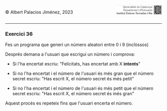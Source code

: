 <div style="display: flex; width: 100%;">
    <div style="flex: 1; padding: 0px;">
        <p>© Albert Palacios Jiménez, 2023</p>
    </div>
    <div style="flex: 1; padding: 0px; text-align: right;">
        <img src="../../assets/ieti.png" height="32" alt="Logo de IETI" style="max-height: 32px;">
    </div>
</div>
<hr/>

### Exercici 36

Fes un programa que generi un número aleatori entre 0 i 9 (inclòssos)

Després demana a l'usuari que escrigui un número i comprova:

- Si l'ha encertat escriu: "Felicitats, has encertat amb X **intents**"

- Si no l'ha encertat i el número de l'usuari és més gran que el número secret escriu: "Has escrit X, el número secret és més petit"

- Si no l'ha encertat i el número de l'usuari és més petit que el número secret escriu: "Has escrit X, el número secret és més gran"

Aquest procés es repeteix fins que l'usuari encerta el número.

